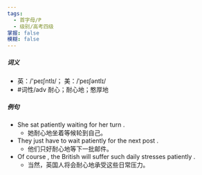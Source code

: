 ```yaml
---
tags:
  - 首字母/P
  - 级别/高考四级
掌握: false
模糊: false
---
```

##### 词义
- 英：/'peɪʃntlɪ/； 美：/ˈpeɪʃəntlɪ/
- #词性/adv  耐心；耐心地；憨厚地
##### 例句
- She sat patiently waiting for her turn .
	- 她耐心地坐着等候轮到自己。
- They just have to wait patiently for the next post .
	- 他们只好耐心地等下一批邮件。
- Of course , the British will suffer such daily stresses patiently .
	- 当然，英国人将会耐心地承受这些日常压力。
